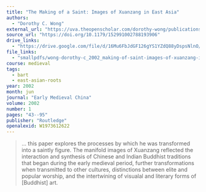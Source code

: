 ```yaml
---
title: "The Making of a Saint: Images of Xuanzang in East Asia"
authors:
  - "Dorothy C. Wong"
external_url: "https://uva.theopenscholar.com/dorothy-wong/publications/making-saint-images-xuanzang-east-asia"
source_url: "https://doi.org/10.1179/152991002788193906"
drive_links:
  - "https://drive.google.com/file/d/16Mu6FbJdGF126gYS1YZdQ88yDspsNlnO/view?usp=drivesdk"
file_links:
  - "smallpdfs/wong-dorothy-c_2002_making-of-saint-images-of-xuanzang-in.pdf"
course: medieval
tags:
  - bart
  - east-asian-roots
year: 2002
month: jun
journal: "Early Medieval China"
volume: 2002
number: 1
pages: "43--95"
publisher: "Routledge"
openalexid: W1973612622
---
```


> ... this paper explores the processes by which he was transformed into a saintly figure. The manifold images of Xuanzang reflected the interaction and synthesis of Chinese and Indian Buddhist traditions that began during the early medieval period, further transformations when transmitted to other cultures, distinctions between elite and popular worship, and the intertwining of visualal and literary forms of [Buddhist] art.
